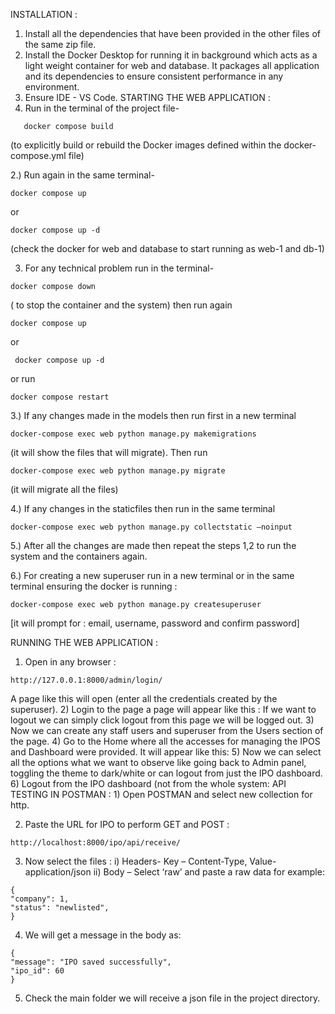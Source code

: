 INSTALLATION :  
1) Install all the dependencies that have been provided in the 
other files of the same zip file. 
2) Install the Docker Desktop for running it in background 
which acts as a light weight container for web and database. It 
packages all application and its dependencies to ensure 
consistent performance in any environment. 
3) Ensure IDE - VS Code. 
STARTING THE WEB APPLICATION :  
1) Run in the terminal of the project file-
```
   docker compose build
```
   (to explicitly build or rebuild the Docker images defined within the docker-compose.yml file) 

2.) Run again in the same terminal- 
```
docker compose up
``` 
or 
```
docker compose up -d
```
(check the docker for web and 
database to start running as web-1 and db-1) 

3) For any technical problem run in the terminal- 
```
docker compose down
```
( to stop the container and the system) then 
run again
```
docker compose up
```
or
```
 docker compose up -d
```
or run
```
docker compose restart 
```  

3.) If any changes made in the models then run first in a new terminal

```
docker-compose exec web python manage.py makemigrations
```
(it will show the files that will migrate). 
Then run
```
docker-compose exec web python manage.py migrate
```
(it will migrate all the files) 

4.) If any changes in the staticfiles then run in the same terminal

```
docker-compose exec web python manage.py collectstatic –noinput
```
5.) After all the changes are made then repeat the steps 1,2 to 
run the system and the containers again. 

6.) For creating a new superuser run in a new terminal or in 
the same terminal ensuring the docker is running :

```
docker-compose exec web python manage.py createsuperuser
```
[it will prompt for : email, username, 
password and confirm password] 

RUNNING THE WEB APPLICATION :
1) Open in any browser :
```
http://127.0.0.1:8000/admin/login/  
```
A page like this will open (enter all the credentials created by 
the superuser). 
2) Login to the page a page will appear like this : 
If we want to logout we can simply click logout from this page 
we will be logged out. 
3) Now we can create any staff users and superuser from the 
Users section of the page. 
4) Go to the Home where all the accesses for managing the 
IPOS and Dashboard were provided. It will appear like this: 
5) Now we can select all the options what we want to observe 
like going back to Admin panel, toggling the theme to 
dark/white or can logout from just the IPO dashboard. 
6) Logout from the IPO dashboard (not from the whole 
system: 
API TESTING IN POSTMAN : 1) Open POSTMAN and select new
collection for http. 

2) Paste the URL for IPO to perform GET and POST :
```
http://localhost:8000/ipo/api/receive/ 
```
3) Now select the files : 
i) Headers- Key – Content-Type, Value- application/json 
ii) Body – Select ‘raw’ and paste a raw data for example:
```
{ 
"company": 1, 
"status": "newlisted", 
}  
```
4) We will get a message in the body as:
```
{ 
"message": "IPO saved successfully", 
"ipo_id": 60
}
```
5) Check the main folder we will receive a json file in the 
project directory. 
